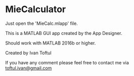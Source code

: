 # MieCalculator


Just open the 'MieCalc.mlapp' file.

This is a MATLAB GUI app created by the App Designer.

Should work with MATLAB 2016b or higher.

Created by Ivan Toftul

If you have any comment please feel free to contact me via toftul.ivan@gmail.com